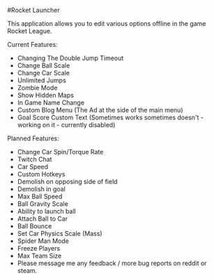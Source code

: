 #Rocket Launcher

This application allows you to edit various options offline in the game Rocket League.

Current Features:

- Changing The Double Jump Timeout
- Change Ball Scale
- Change Car Scale
- Unlimited Jumps
- Zombie Mode
- Show Hidden Maps
- In Game Name Change
- Custom Blog Menu (The Ad at the side of the main menu)
- Goal Score Custom Text (Sometimes works sometimes doesn't - working on it - currently disabled)

Planned Features:

- Change Car Spin/Torque Rate
- Twitch Chat
- Car Speed
- Custom Hotkeys
- Demolish on opposing side of field
- Demolish in goal
- Max Ball Speed
- Ball Gravity Scale
- Ability to launch ball
- Attach Ball to Car
- Ball Bounce
- Set Car Physics Scale (Mass)
- Spider Man Mode
- Freeze Players
- Max Team Size
- Please message me any feedback / more bug reports on reddit or steam.